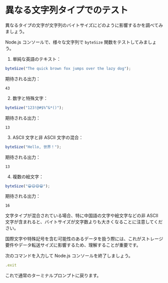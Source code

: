 # 異なる文字列タイプでのテスト

異なるタイプの文字が文字列のバイトサイズにどのように影響するかを調べてみましょう。

Node.js コンソールで、様々な文字列で `byteSize` 関数をテストしてみましょう。

1. 単純な英語のテキスト：

```javascript
byteSize("The quick brown fox jumps over the lazy dog");
```

期待される出力：

```
43
```

2. 数字と特殊文字：

```javascript
byteSize("123!@#$%^&*()");
```

期待される出力：

```
13
```

3. ASCII 文字と非 ASCII 文字の混合：

```javascript
byteSize("Hello, 世界！");
```

期待される出力：

```
13
```

4. 複数の絵文字：

```javascript
byteSize("😀😃😄😁");
```

期待される出力：

```
16
```

文字タイプが混合されている場合、特に中国語の文字や絵文字などの非 ASCII 文字が含まれると、バイトサイズが文字数よりも大きくなることに注意してください。

国際文字や特殊記号を含む可能性のあるデータを扱う際には、これがストレージ要件やデータ転送サイズに影響するため、理解することが重要です。

次のコマンドを入力して Node.js コンソールを終了しましょう。

```javascript
.exit
```

これで通常のターミナルプロンプトに戻ります。

